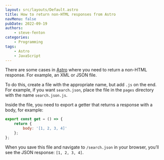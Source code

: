 ```yaml
---
layout: src/layouts/Default.astro
title: How to return non-HTML responses from Astro
navMenu: false
pubDate: 2022-09-19
authors:
    - steve-fenton
categories:
    - Programming
tags:
    - Astro
    - JavaScript
---
```


There are some cases in [Astro](https://astro.build) where you need to return a non-HTML response. For example, an XML or JSON file.

To do this, create a file with the appropriate name, but add `.js` on the end. For example, if you want `search.json`, place the file in the `pages` directory with the name `search.json.js`.

Inside the file, you need to export a getter that returns a response with a body, for example:

```javascript
export const get = () => {
    return {
        body: '[1, 2, 3, 4]'
    };
};
```
When you save this file and navigate to `/search.json` in your browser, you’ll see the JSON response: `[1, 2, 3, 4]`.